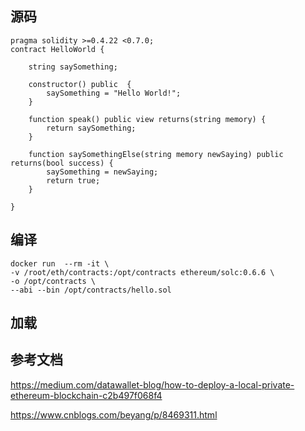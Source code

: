 ## 源码

```solidity
pragma solidity >=0.4.22 <0.7.0;
contract HelloWorld {

    string saySomething;

    constructor() public  {
        saySomething = "Hello World!";
    }

    function speak() public view returns(string memory) {
        return saySomething;
    }

    function saySomethingElse(string memory newSaying) public  returns(bool success) {
        saySomething = newSaying;
        return true;
    }

}
```

## 编译
```shell
docker run  --rm -it \
-v /root/eth/contracts:/opt/contracts ethereum/solc:0.6.6 \
-o /opt/contracts \
--abi --bin /opt/contracts/hello.sol 
```

## 加载


## 参考文档

https://medium.com/datawallet-blog/how-to-deploy-a-local-private-ethereum-blockchain-c2b497f068f4

https://www.cnblogs.com/beyang/p/8469311.html
